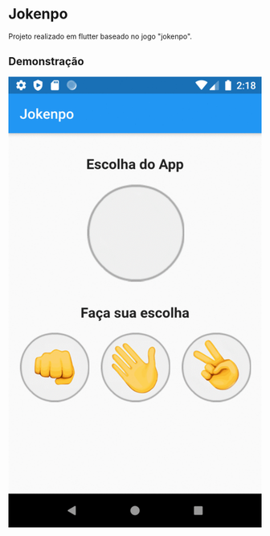 # Jokenpo

Projeto realizado em flutter baseado no jogo "jokenpo".

## Demonstração
![Demo gif](demo.gif)